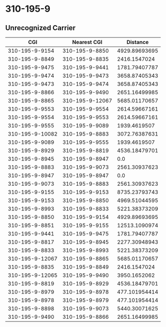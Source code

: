 # 310-195-9
## Unrecognized Carrier


| CGI | Nearest CGI | Distance |
|-----|-------------|----------|
| 310-195-9-9154 | 310-195-9-8850 | 4929.89693695 |
| 310-195-9-8849 | 310-195-9-8835 | 2416.1547024 |
| 310-195-9-9475 | 310-195-9-9441 | 1781.79407787 |
| 310-195-9-9474 | 310-195-9-9473 | 3658.87405343 |
| 310-195-9-9473 | 310-195-9-9474 | 3658.87405343 |
| 310-195-9-8866 | 310-195-9-9490 | 2651.16499985 |
| 310-195-9-8865 | 310-195-9-12067 | 5685.01170657 |
| 310-195-9-9553 | 310-195-9-9554 | 2614.59667161 |
| 310-195-9-9554 | 310-195-9-9553 | 2614.59667161 |
| 310-195-9-9555 | 310-195-9-9089 | 1939.4619507 |
| 310-195-9-10082 | 310-195-9-8883 | 3072.76387631 |
| 310-195-9-9089 | 310-195-9-9555 | 1939.4619507 |
| 310-195-9-8929 | 310-195-9-8819 | 4536.18479701 |
| 310-195-9-8945 | 310-195-9-8947 | 0.0 |
| 310-195-9-8883 | 310-195-9-9073 | 2561.30937623 |
| 310-195-9-8947 | 310-195-9-8947 | 0.0 |
| 310-195-9-9073 | 310-195-9-8883 | 2561.30937623 |
| 310-195-9-9155 | 310-195-9-9153 | 8735.23793743 |
| 310-195-9-9153 | 310-195-9-8850 | 4969.51044595 |
| 310-195-9-8993 | 310-195-9-8833 | 5221.38373209 |
| 310-195-9-8850 | 310-195-9-9154 | 4929.89693695 |
| 310-195-9-8851 | 310-195-9-9155 | 12513.1090974 |
| 310-195-9-9441 | 310-195-9-9475 | 1781.79407787 |
| 310-195-9-8817 | 310-195-9-8945 | 2277.30948943 |
| 310-195-9-8833 | 310-195-9-8993 | 5221.38373209 |
| 310-195-9-12067 | 310-195-9-8865 | 5685.01170657 |
| 310-195-9-8835 | 310-195-9-8849 | 2416.1547024 |
| 310-195-9-12065 | 310-195-9-9490 | 3950.1652062 |
| 310-195-9-8819 | 310-195-9-8929 | 4536.18479701 |
| 310-195-9-8979 | 310-195-9-8978 | 477.101954414 |
| 310-195-9-8978 | 310-195-9-8979 | 477.101954414 |
| 310-195-9-8898 | 310-195-9-9073 | 5440.30071625 |
| 310-195-9-9490 | 310-195-9-8866 | 2651.16499985 |
